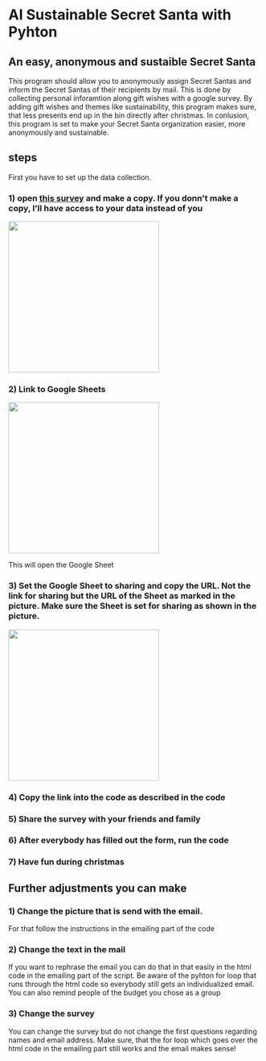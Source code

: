 # AI Sustainable Secret Santa with Pyhton
## An easy, anonymous and sustaible Secret Santa
This program should allow you to anonymously assign Secret Santas and inform the Secret Santas of their recipients by mail. This is done by collecting personal inforamtion along gift wishes with a google survey. By adding gift wishes and themes like sustainability, this program makes sure, that less presents end up in the bin directly after christmas. In conlusion, this program is set to make your Secret Santa organization easier, more anonymously and sustainable. 

## steps
First you have to set up the data collection. 
### 1) **open** [this survey]([https://link-url-here.org](https://docs.google.com/forms/d/e/1FAIpQLSdDBRlwgedBMo5LfiG_P6y2nMSRmlMN8SPA5oJJR5714bjJ2Q/viewform?usp=sf_link)https://docs.google.com/forms/d/e/1FAIpQLSdDBRlwgedBMo5LfiG_P6y2nMSRmlMN8SPA5oJJR5714bjJ2Q/viewform?usp=sf_link) and **make a copy**. If you donn't make a copy, I'll have access to your data instead of you

<img src="https://github.com/AchillesHackerGod/Secret-Santa-with-Pyhton/assets/153163993/ff893372-ac52-4c90-8e20-49b15b0bc576.png" height="300">

### 2) Link to Google Sheets
<img src="https://github.com/AchillesHackerGod/Secret-Santa-with-Pyhton/assets/153163993/07eea1df-2572-4550-9781-b65c91aad5ca.png" height="300">

This will open the Google Sheet

### 3) Set the Google Sheet to sharing and copy the URL. **Not the link for sharing** but the **URL of the Sheet** as marked in the picture. Make sure the Sheet is set for sharing as shown in the picture. 

<img src="https://github.com/AchillesHackerGod/Secret-Santa-with-Pyhton/assets/153163993/bf336aa1-e9ba-4f7a-9ad2-28a12c2f0298.png" height="300">


### 4) Copy the link into the code as described in the code

### 5) Share the survey with your friends and family

### 6) After everybody has filled out the form, run the code

### 7) Have fun during christmas 

## Further adjustments you can make

### 1) Change the picture that is send with the email. 
For that follow the instructions in the emailing part of the code
### 2) Change the text in the mail
If you want to rephrase the email you can do that in that easily in the html code in the emailing part of the script. Be aware of the pyhton for loop that runs through the html code so everybody still gets an individualized email. You can also remind people of the budget you chose as a group
### 3) Change the survey
You can change the survey but do not change the first questions regarding names and email address. Make sure, that the for loop which goes over the html code in the emailing part still works and the email makes sense! 

